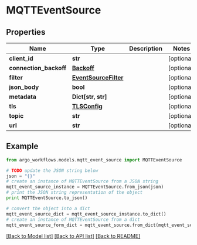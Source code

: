 # MQTTEventSource


## Properties

Name | Type | Description | Notes
------------ | ------------- | ------------- | -------------
**client_id** | **str** |  | [optional] 
**connection_backoff** | [**Backoff**](Backoff.md) |  | [optional] 
**filter** | [**EventSourceFilter**](EventSourceFilter.md) |  | [optional] 
**json_body** | **bool** |  | [optional] 
**metadata** | **Dict[str, str]** |  | [optional] 
**tls** | [**TLSConfig**](TLSConfig.md) |  | [optional] 
**topic** | **str** |  | [optional] 
**url** | **str** |  | [optional] 

## Example

```python
from argo_workflows.models.mqtt_event_source import MQTTEventSource

# TODO update the JSON string below
json = "{}"
# create an instance of MQTTEventSource from a JSON string
mqtt_event_source_instance = MQTTEventSource.from_json(json)
# print the JSON string representation of the object
print MQTTEventSource.to_json()

# convert the object into a dict
mqtt_event_source_dict = mqtt_event_source_instance.to_dict()
# create an instance of MQTTEventSource from a dict
mqtt_event_source_form_dict = mqtt_event_source.from_dict(mqtt_event_source_dict)
```
[[Back to Model list]](../README.md#documentation-for-models) [[Back to API list]](../README.md#documentation-for-api-endpoints) [[Back to README]](../README.md)


